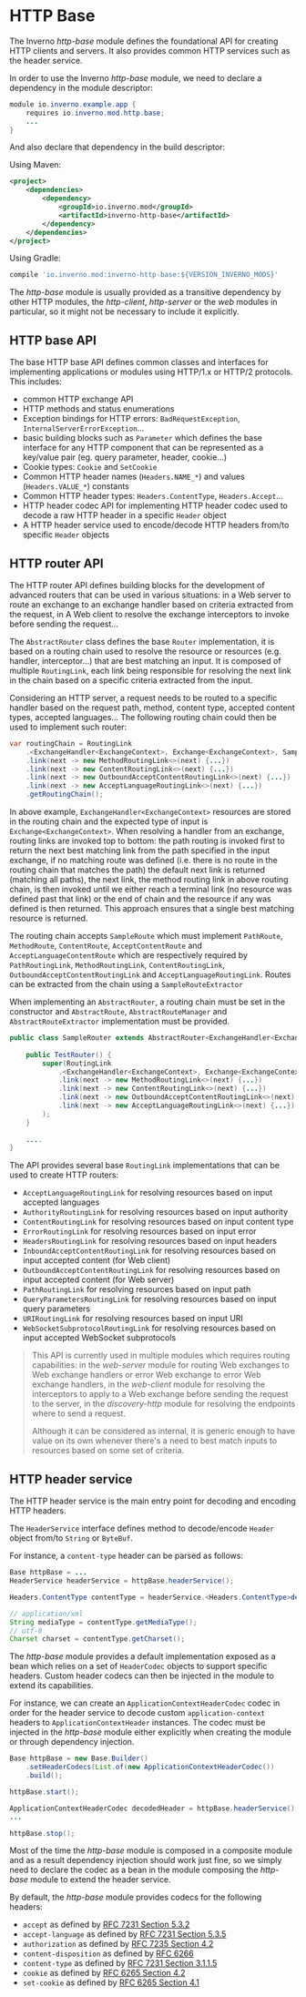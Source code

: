 [rfc-7231-5.3.2]: https://tools.ietf.org/html/rfc7231#section-5.3.2
[rfc-7231-5.3.5]: https://tools.ietf.org/html/rfc7231#section-5.3.5
[rfc-7235-4.2]: https://datatracker.ietf.org/doc/html/rfc7235#section-4.2
[rfc-6266]: https://tools.ietf.org/html/rfc6266
[rfc-7231-5.1.1.5]: https://tools.ietf.org/html/rfc7231#section-5.1.1.5
[rfc-6265-4.2]: https://tools.ietf.org/html/rfc6265#section-4.2
[rfc-6265-4.1]: https://tools.ietf.org/html/rfc6265#section-4.1

# HTTP Base

The Inverno *http-base* module defines the foundational API for creating HTTP clients and servers. It also provides common HTTP services such as the header service.

In order to use the Inverno *http-base* module, we need to declare a dependency in the module descriptor:

```java
module io.inverno.example.app {
    requires io.inverno.mod.http.base;
    ...
}
```

And also declare that dependency in the build descriptor:

Using Maven:

```xml
<project>
    <dependencies>
        <dependency>
            <groupId>io.inverno.mod</groupId>
            <artifactId>inverno-http-base</artifactId>
        </dependency>
    </dependencies>
</project>
```

Using Gradle:

```groovy
compile 'io.inverno.mod:inverno-http-base:${VERSION_INVERNO_MODS}'
```

The *http-base* module is usually provided as a transitive dependency by other HTTP modules, the *http-client*, *http-server* or the *web* modules in particular, so it might not be necessary to include it explicitly.

## HTTP base API

The base HTTP base API defines common classes and interfaces for implementing applications or modules using HTTP/1.x or HTTP/2 protocols. This includes:

- common HTTP exchange API
- HTTP methods and status enumerations
- Exception bindings for HTTP errors: `BadRequestException`, `InternalServerErrorException`...
- basic building blocks such as `Parameter` which defines the base interface for any HTTP component that can be represented as a key/value pair (eg. query parameter, header, cookie...)
- Cookie types: `Cookie` and `SetCookie`
- Common HTTP header names (`Headers.NAME_*`) and values (`Headers.VALUE_*`) constants
- Common HTTP header types: `Headers.ContentType`, `Headers.Accept`...
- HTTP header codec API for implementing HTTP header codec used to decode a raw HTTP header in a specific `Header` object
- A HTTP header service used to encode/decode HTTP headers from/to specific `Header` objects

## HTTP router API

The HTTP router API defines building blocks for the development of advanced routers that can be used in various situations: in a Web server to route an exchange to an exchange handler based on criteria extracted from the request, in A Web client to resolve the exchange interceptors to invoke before sending the request...

The `AbstractRouter` class defines the base `Router` implementation, it is based on a routing chain used to resolve the resource or resources (e.g. handler, interceptor...) that are best matching an input. It is composed of multiple `RoutingLink`, each link being responsible for resolving the next link in the chain based on a specific criteria extracted from the input.

Considering an HTTP server, a request needs to be routed to a specific handler based on the request path, method, content type, accepted content types, accepted languages... The following routing chain could then be used to implement such router:

```java
var routingChain = RoutingLink
    .<ExchangeHandler<ExchangeContext>, Exchange<ExchangeContext>, SampleRoute, SampleRouteExtractor>link(next -> new PathRoutingLink<>(next) {...})
    .link(next -> new MethodRoutingLink<>(next) {...})
    .link(next -> new ContentRoutingLink<>(next) {...})
    .link(next -> new OutboundAcceptContentRoutingLink<>(next) {...})
    .link(next -> new AcceptLanguageRoutingLink<>(next) {...})
    .getRoutingChain();
```

In above example, `ExchangeHandler<ExchangeContext>` resources are stored in the routing chain and the expected type of input is `Exchange<ExchangeContext>`. When resolving a handler from an exchange, routing links are invoked top to bottom: the path routing is invoked first to return the next best matching link from the path specified in the input exchange, if no matching route was defined (i.e. there is no route in the routing chain that matches the path) the default next link is returned (matching all paths), the next link, the method routing link in above routing chain, is then invoked until we either reach a terminal link (no resource was defined past that link) or the end of chain and the resource if any was defined is then returned. This approach ensures that a single best matching resource is returned. 

The routing chain accepts `SampleRoute` which must implement `PathRoute`, `MethodRoute`, `ContentRoute`, `AcceptContentRoute` and `AcceptLanguageContentRoute` which are respectively required by `PathRoutingLink`, `MethodRoutingLink`, `ContentRoutingLink`, `OutboundAcceptContentRoutingLink` and `AcceptLanguageRoutingLink`. Routes can be extracted from the chain using a `SampleRouteExtractor`

When implementing an `AbstractRouter`, a routing chain must be set in the constructor and `AbstractRoute`, `AbstractRouteManager` and `AbstractRouteExtractor` implementation must be provided.

```java
public class SampleRouter extends AbstractRouter<ExchangeHandler<ExchangeContext>, Exchange<ExchangeContext>, SampleRoute, SampleRouteManager, SampleRouter, SampleRouteExtractor> { 
    
    public TestRouter() {
        super(RoutingLink
            .<ExchangeHandler<ExchangeContext>, Exchange<ExchangeContext>, SampleRoute, SampleRouteExtractor>link(next -> new PathRoutingLink<>(next) {...})
            .link(next -> new MethodRoutingLink<>(next) {...})
            .link(next -> new ContentRoutingLink<>(next) {...})
            .link(next -> new OutboundAcceptContentRoutingLink<>(next) {...})
            .link(next -> new AcceptLanguageRoutingLink<>(next) {...})
        );
    }
    
    ....
}
```

The API provides several base `RoutingLink` implementations that can be used to create HTTP routers:

- `AcceptLanguageRoutingLink` for resolving resources based on input accepted languages
- `AuthorityRoutingLink` for resolving resources based on input authority
- `ContentRoutingLink` for resolving resources based on input content type
- `ErrorRoutingLink` for resolving resources based on input error
- `HeadersRoutingLink` for resolving resources based on input headers
- `InboundAcceptContentRoutingLink` for resolving resources based on input accepted content (for Web client)
- `OutboundAcceptContentRoutingLink` for resolving resources based on input accepted content (for Web server)
- `PathRoutingLink` for resolving resources based on input path
- `QueryParametersRoutingLink` for resolving resources based on input query parameters
- `URIRoutingLink` for resolving resources based on input URI
- `WebSocketSubprotocolRoutingLink` for resolving resources based on input accepted WebSocket subprotocols

> This API is currently used in multiple modules which requires routing capabilities: in the *web-server* module for routing Web exchanges to Web exchange handlers or error Web exchange to error Web exchange handlers, in the *web-client* module for resolving the interceptors to apply to a Web exchange before sending the request to the server, in the *discovery-http* module for resolving the endpoints where to send a request.
> 
> Although it can be considered as internal, it is generic enough to have value on its own whenever there's a need to best match inputs to resources based on some set of criteria.

## HTTP header service

The HTTP header service is the main entry point for decoding and encoding HTTP headers.

The `HeaderService` interface defines method to decode/encode `Header` object from/to `String` or `ByteBuf`.

For instance, a `content-type` header can be parsed as follows:

```java
Base httpBase = ...
HeaderService headerService = httpBase.headerService();

Headers.ContentType contentType = headerService.<Headers.ContentType>decode("content-type", "application/xml;charset=utf-8");

// application/xml
String mediaType = contentType.getMediaType();
// utf-8
Charset charset = contentType.getCharset();

```

The *http-base* module provides a default implementation exposed as a bean which relies on a set of `HeaderCodec` objects to support specific headers. Custom header codecs can then be injected in the module to extend its capabilities.

For instance, we can create an `ApplicationContextHeaderCodec` codec in order for the header service to decode custom `application-context` headers to  `ApplicationContextHeader` instances. The codec must be injected in the *http-base* module either explicitly when creating the module or through dependency injection.

```java
Base httpBase = new Base.Builder()
    .setHeaderCodecs(List.of(new ApplicationContextHeaderCodec())
    .build();

httpBase.start();

ApplicationContextHeaderCodec decodedHeader = httpBase.headerService().<ApplicationContextHeaderCodec>.decode("...")
...

httpBase.stop();
```

Most of the time the *http-base* module is composed in a composite module and as a result dependency injection should work just fine, so we simply need to declare the codec as a bean in the module composing the *http-base* module to extend the header service.

By default, the *http-base* module provides codecs for the following headers:

- `accept` as defined by [RFC 7231 Section 5.3.2][rfc-7231-5.3.2]
- `accept-language` as defined by [RFC 7231 Section 5.3.5][rfc-7231-5.3.5]
- `authorization` as defined by [RFC 7235 Section 4.2][rfc-7235-4.2]
- `content-disposition` as defined by [RFC 6266][rfc-6266]
- `content-type` as defined by [RFC 7231 Section 3.1.1.5][rfc-7231-5.1.1.5]
- `cookie` as defined by [RFC 6265 Section 4.2][rfc-6265-4.2]
- `set-cookie` as defined by [RFC 6265 Section 4.1][rfc-6265-4.1]




